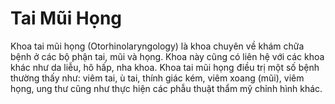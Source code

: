 # Tai Mũi Họng

Khoa tai mũi họng (Otorhinolaryngology) là khoa chuyên về khám chữa bệnh ở các bộ phận tai, mũi và họng. Khoa này cũng có liên hệ với các khoa khác như da liễu, hô hấp, nha khoa. Khoa tai mũi họng điều trị một số bệnh thường thấy như: viêm tai, ù tai, thính giác kém, viêm xoang (mũi), viêm họng, ung thư cũng như thực hiện các phẫu thuật thẩm mỹ chỉnh hình khác.
